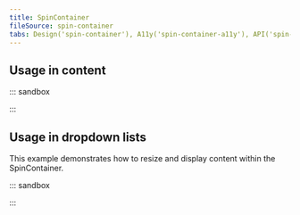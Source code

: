 ```yaml
---
title: SpinContainer
fileSource: spin-container
tabs: Design('spin-container'), A11y('spin-container-a11y'), API('spin-container-api'), Example('spin-container-code'), Changelog('spin-container-changelog')
---
```


## Usage in content

::: sandbox

<script lang="tsx">
import React from 'react';
import { Text } from '@semcore/ui/typography';
import SpinContainer from '@semcore/ui/spin-container';

class Demo extends React.PureComponent {
  state = { loading: true };
  timerFetch: any;
  timer: any;

  componentDidMount() {
    this.timerFetch = setInterval(this.fetchData, 3000);
  }

  componentWillUnmount() {
    clearInterval(this.timerFetch);
    clearInterval(this.timer);
  }

  fetchData = () => {
    this.setState({ loading: false });
    setTimeout(() => {
      this.timer = this.setState({ loading: true });
    }, 1000);
  };

  render() {
    const { loading } = this.state;

    return (
      <SpinContainer loading={loading} size='l' h={81}>
        {!loading && (
          <Text size={100}>
            Lorem ipsum dolor sit amet, consectetur adipisicing elit. Aliquam aperiam atque beatae
            distinctio doloremque, et id quae reiciendis repellat saepe sapiente sequi veritatis.
            Adipisci, consequuntur excepturi nobis porro quas recusandae?
          </Text>
        )}
      </SpinContainer>
    );
  }
}


</script>

:::

## Usage in dropdown lists

This example demonstrates how to resize and display content within the SpinContainer.

::: sandbox

<script lang="tsx">
import React from 'react';
import SpinContainer from '@semcore/ui/spin-container';
import { Text } from '@semcore/ui/typography';
import Dropdown from '@semcore/ui/dropdown';
import Button from '@semcore/ui/button';

class Demo extends React.PureComponent {
  state = { loading: true };
  timerFetch: any;
  timer: any;

  componentDidMount() {
    this.timerFetch = setInterval(this.fetchData, 3000);
  }

  componentWillUnmount() {
    clearInterval(this.timerFetch);
    clearInterval(this.timer);
  }

  fetchData = () => {
    this.setState({ loading: false });
    setTimeout(() => {
      this.timer = this.setState({ loading: true });
    }, 1000);
  };

  render() {
    const { loading } = this.state;

    return (
      <Dropdown>
        <Dropdown.Trigger tag={Button}>Help me</Dropdown.Trigger>
        <Dropdown.Popper w={290} p={4}>
          <SpinContainer loading={loading} size={'l'}>
            <Text size={100}>
              Lorem ipsum dolor sit amet, consectetur adipisicing elit. Aliquam aperiam atque beatae
              distinctio doloremque, et id quae reiciendis repellat saepe sapiente sequi veritatis.
              Adipisci, consequuntur excepturi nobis porro quas recusandae?
            </Text>
          </SpinContainer>
        </Dropdown.Popper>
      </Dropdown>
    );
  }
}


</script>

:::
